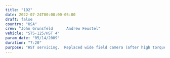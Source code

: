 ```yaml
---
title: "192"
date: 2022-07-24T00:00:00-05:00
draft: false
country: "USA"
crew: "John Grunsfeld      Andrew Feustel"
vehicle: "STS-125/HST 4"
param_date: "05/14/2009"
duration: "7:20"
purpose: "HST servicing.  Replaced wide field camera (after high torque time consuming bolt release) and science computer.  Installed soft capture mechanism for future automated disposal mission.  Installed 2 of 3 bolt/latch mechanisms on large doors (after difficulties with alignments).  "
---
```

